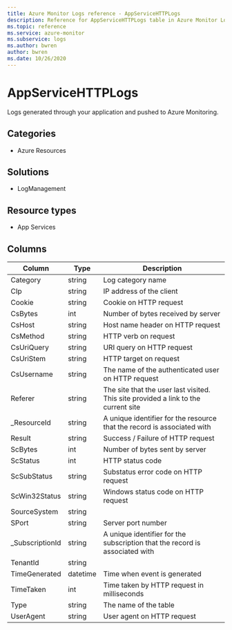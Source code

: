 ```yaml
---
title: Azure Monitor Logs reference - AppServiceHTTPLogs
description: Reference for AppServiceHTTPLogs table in Azure Monitor Logs.
ms.topic: reference
ms.service: azure-monitor
ms.subservice: logs
ms.author: bwren
author: bwren
ms.date: 10/26/2020
---
```


# AppServiceHTTPLogs

 Logs generated through your application and pushed to Azure Monitoring.

## Categories

- Azure Resources
## Solutions

- LogManagement
## Resource types

- App Services




## Columns

|Column|Type|Description|
|---|---|---|
|Category|string|Log category name|
|CIp|string|IP address of the client|
|Cookie|string|Cookie on HTTP request|
|CsBytes|int|Number of bytes received by server|
|CsHost|string|Host name header on HTTP request|
|CsMethod|string|HTTP verb on request|
|CsUriQuery|string|URI query on HTTP request|
|CsUriStem|string|HTTP target on request|
|CsUsername|string|The name of the authenticated user on HTTP request|
|Referer|string|The site that the user last visited. This site provided a link to the current site|
|_ResourceId|string|A unique identifier for the resource that the record is associated with|
|Result|string|Success / Failure of HTTP request|
|ScBytes|int|Number of bytes sent by server|
|ScStatus|int|HTTP status code|
|ScSubStatus|string|Substatus error code on HTTP request|
|ScWin32Status|string|Windows status code on HTTP request|
|SourceSystem|string||
|SPort|string|Server port number|
|_SubscriptionId|string|A unique identifier for the subscription that the record is associated with|
|TenantId|string||
|TimeGenerated|datetime|Time when event is generated|
|TimeTaken|int|Time taken by HTTP request in milliseconds|
|Type|string|The name of the table|
|UserAgent|string|User agent on HTTP request|
